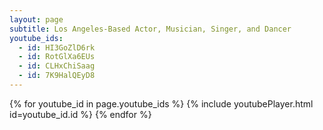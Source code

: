 ```yaml
---
layout: page
subtitle: Los Angeles-Based Actor, Musician, Singer, and Dancer
youtube_ids:
  - id: HI3GoZlD6rk
  - id: RotGlXa6EUs
  - id: CLHxChiSaag
  - id: 7K9HalQEyD8
---
```


{% for youtube_id in page.youtube_ids %}
  {% include youtubePlayer.html id=youtube_id.id %}
{% endfor %}

<!-- 1. Add latest jQuery and fancybox files -->
<script src="//code.jquery.com/jquery-3.3.1.min.js"></script>
<link rel="stylesheet" href="https://cdn.jsdelivr.net/gh/fancyapps/fancybox@3.5.2/dist/jquery.fancybox.min.css" />
<script src="https://cdn.jsdelivr.net/gh/fancyapps/fancybox@3.5.2/dist/jquery.fancybox.min.js"></script>
